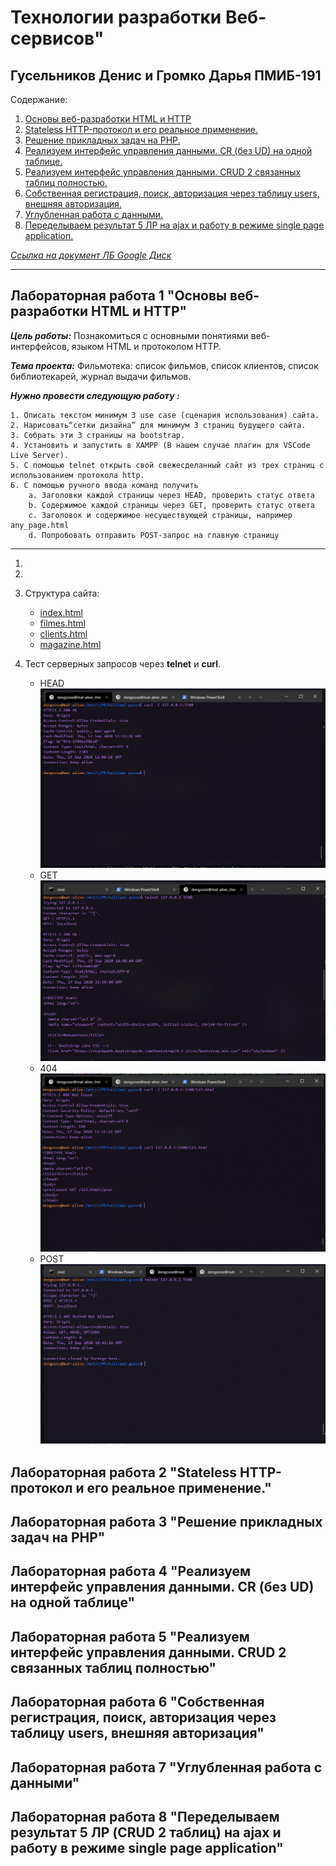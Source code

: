# Технологии разработки Веб-сервисов"

## **Гусельников Денис и Громко Дарья ПМИБ-191**

Содержание:
1) [Основы веб-разработки HTML и HTTP](#First)
2) [Stateless HTTP-протокол и его реальное применение.](#Second)
3) [Решение прикладных задач на PHP.](#Third)
4) [Реализуем интерфейс управления данными. CR (без UD) на одной таблице.](#Fourth)
5) [Реализуем интерфейс управления данными. CRUD 2 связанных таблиц полностью.](#Fifth)
6) [Собственная регистрация, поиск, авторизация через таблицу users, внешняя авторизация.](#Sixth)
7) [Углубленная работа с данными.](#Seventh)
8) [Переделываем результат 5 ЛР на ajax и работу в режиме single page application.](#Eighth)


[*Ссылка на документ ЛБ Google Диск*](https://docs.google.com/document/d/1JPA36Lfz-_EIdT6pyAc8ubkYHBWxPVtj5VMs4Py-nn8/edit#heading=h.r47yxwn74jhb)

---
## <a name="First">Лабораторная работа 1 "Основы веб-разработки HTML и HTTP"</a>

***Цель работы:***
Познакомиться с основными понятиями веб-интерфейсов, языком HTML и протоколом HTTP.


***Тема проекта:*** Фильмотека: список фильмов, список клиентов, список библиотекарей, журнал выдачи фильмов.


***Нужно провести следующую работу :***

    1. Описать текстом минимум 3 use case (сценария использования) сайта.
    2. Нарисовать“сетки дизайна” для минимум 3 страниц будущего сайта.
    3. Собрать эти 3 страницы на bootstrap.
    4. Установить и запустить в XAMPP (В нашем случае плагин для VSCode Live Server).
    5. С помощью telnet открыть свой свежесделанный сайт из трех страниц с использованием протокола http.
    6. С помощью ручного ввода команд получить
        a. Заголовки каждой страницы через HEAD, проверить статус ответа
        b. Содержимое каждой страницы через GET, проверить статус ответа
        c. Заголовок и содержимое несуществующей страницы, например any_page.html
        d. Попробовать отправить POST-запрос на главную страницу

---
1)

2)

3) Структура сайта:
    + [index.html]((https://github.com/DenGoose/web_laba2020/blob/dev/index.html))
    + [filmes.html]((https://github.com/DenGoose/web_laba2020/blob/dev/pages/filmes.html))
    + [clients.html]((https://github.com/DenGoose/web_laba2020/blob/dev/pages/clients.html))
    + [magazine.html]((https://github.com/DenGoose/web_laba2020/blob/dev/pages/magazine.html))

4) Тест серверных запросов через **telnet** и **curl**.
    + HEAD </br>
        ![HEAD](https://github.com/DenGoose/web_laba2020/blob/dev/assets/images/github/head.png)
    + GET </br>
        ![GET](https://github.com/DenGoose/web_laba2020/blob/dev/assets/images/github/get.png)
    + 404 </br>
        ![error404](https://github.com/DenGoose/web_laba2020/blob/dev/assets/images/github/error404.png)
    + POST </br>
        ![POST](https://github.com/DenGoose/web_laba2020/blob/dev/assets/images/github/post.png)


## <a name="Second">Лабораторная работа 2 "Stateless HTTP-протокол и его реальное применение."</a>

## <a name="Third">Лабораторная работа 3 "Решение прикладных задач на PHP"</a>

## <a name="Fourth">Лабораторная работа 4 "Реализуем интерфейс управления данными. CR (без UD) на одной таблице"</a>

## <a name="Fifth">Лабораторная работа 5 "Реализуем интерфейс управления данными. CRUD 2 связанных таблиц полностью"</a>

## <a name="Sixth">Лабораторная работа 6 "Собственная регистрация, поиск, авторизация через таблицу users, внешняя авторизация"</a>

## <a name="Seventh">Лабораторная работа 7 "Углубленная работа с данными"</a>

## <a name="Eighth">Лабораторная работа 8 "Переделываем результат 5 ЛР (CRUD 2 таблиц) на ajax и работу в режиме single page application"</a>